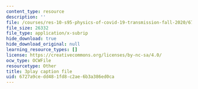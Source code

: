 ```yaml
---
content_type: resource
description: ''
file: /courses/res-10-s95-physics-of-covid-19-transmission-fall-2020/6727a9cedd481fd8c2ae6b3a386ed0ca_F0sz463hx3U.srt
file_size: 26332
file_type: application/x-subrip
hide_download: true
hide_download_original: null
learning_resource_types: []
license: https://creativecommons.org/licenses/by-nc-sa/4.0/
ocw_type: OCWFile
resourcetype: Other
title: 3play caption file
uid: 6727a9ce-dd48-1fd8-c2ae-6b3a386ed0ca
---
```

